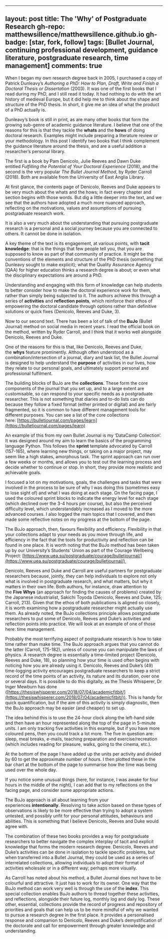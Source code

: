
---
layout: post
title: The 'Why' of Postgraduate Research
gh-repo: matthewsillence/matthewsillence.github.io
gh-badge: [star, fork, follow]
tags: [Bullet Journal, continuing professional development, guidance literature, postgraduate research, time management]
comments: true
---
When I began my own research degree back in 2005, I purchased a copy of Patrick Dunleavy’s _Authoring a PhD: How to Plan, Draft, Write and Finish a Doctoral Thesis or Dissertation_ (2003). It was one of the first books that I read during my PhD, and I still read it today. It had nothing to do with the art history of medieval Europe, but it did help me to think about the shape and structure of the PhD thesis. In short, it give me an idea of what the product of a PhD actually is.

Dunleavy’s book is still in print, as are many other books that form the growing sub-genre of academic guidance literature. I believe that one of the reasons for this is that they tackle the **whats** and the **hows** of doing doctoral research. Examples might include preparing a literature review or your methodology. In this post I identify two books that I think complement the guidance literature around the thesis, and are a useful addition a researcher’s personal library. 

The first is a book by Pam Denicolo, Julie Reeves and Dawn Duke entitled _Fulfilling the Potential of Your Doctoral Experience_ (2018), and the second is the very popular _The Bullet Journal Method_, by Ryder Carroll (2018). Both are available from the University of East Anglia Library. 

At first glance, the contents page of Denicolo, Reeves and Duke appears to be very much about the whats and the hows; in fact every chapter and section begins with those words. But dig a little deeper into the text, and we see that the authors have adopted a much more nuanced approach, reflecting on the motivations, values and assumptions of pursuing postgraduate research work.

It is also a very much about the understanding that pursuing postgraduate research is a personal and a social journey because you are connected to others. It cannot be done in isolation.

A key theme of the text is its engagement, at various points, with **tacit knowledge**: that is the things that few people tell you, that you are supposed to know as part of that community of practice. It might be the conventions of the elements and structure of the PhD thesis (something that Dunleavy sought to make explicit); what the Quality Assurance Agency (QAA) for higher education thinks a research degree is about; or even what the disciplinary expectations are around a PhD. 

Understanding and engaging with this form of knowledge can help students to better consider how to make the doctoral experience work for them, rather than simply being subjected to it. The authors achieve this through a series of **activities** and **reflection points**, which reinforce their ethos of empowering the doctoral candidate through options rather than definitive solutions or quick fixes (Denicolo, Reeves and Duke, 3).

Now to our second text. There has been a lot of talk of the **BuJo** (Bullet Journal) method on social media in recent years. I read the official book on the method, written by Ryder Carroll, and I think that it works well alongside Denicolo, Reeves and Duke.

One of the reasons for this is that, like Denicolo, Reeves and Duke, the **whys** feature prominently. Although often understood as a combination/intersection of a journal, diary and task list, the Bullet Journal is designed to help understand the **purpose** of activities in our lives, how they relate to our personal goals, and ultimately support personal and professional fulfilment.

The building blocks of BuJo are the **collections**. These form the core components of the journal that you set up, and to a large extent are customisable, so can respond to your specific needs as a postgraduate researcher. This is not something that diaries and to-do lists can do because they follow a fixed format (either printed or digital) and are fairly fragmented, so it is common to have different management tools for different purposes. You can see a list of the core collections here: [https://bulletjournal.com/pages/learn](https://bulletjournal.com/pages/learn)

An example of this from my own Bullet Journal is my ‘DataCamp Collection’. It was designed around my aim to learn the basics of the programming language Python. This follows the **sprint** template advocated by Carroll (157-165), where learning new things, or taking on a major project, may seem like a high stakes, amorphous task. The sprint approach can run over a few weeks or months, and allows you to test out the learning process and decide whether to continue or stop. In short, they provide more realistic and achievable goals.  

I focused a lot on my motivations, goals, the challenges and tasks that were involved in the process to be sure of why I was doing this (sometimes easy to lose sight of) and what I was doing at each stage. On the facing page, I used the coloured sprint blocks to indicate the energy level for each stage (which declined over the 3-4 hours per course), but also the perceived difficulty level, which understandably increased as I moved to the more advanced courses. I also logged the main topics that I covered, and then made some reflective notes on my progress at the bottom of the page.

The BuJo approach, then, favours flexibility and efficiency. Flexibility in that your collections adapt to your needs as you move through life, and efficiency in the fact that the tools for productivity and reflection can be found in one place. It is worth noting that the BuJo method has been taken up by our University’s Students’ Union as part of the Courage Wellbeing Project: [https://www.uea.su/postgraduate/courage/bulletjournal/](https://www.uea.su/postgraduate/courage/bulletjournal/)     

Denicolo, Reeves and Duke and Carroll are useful partners for postgraduate researchers because, jointly, they can help individuals to explore not only what is involved in postgraduate research, and what matters, but why it matters in their own life. Both authors, for instance, draw attention to the **Five Whys** (an approach for finding the causes of problems) created by the Japanese industrialist, Sakichi Toyoda (Denicolo, Reeves and Duke, 125; Carroll, 213). Given that the ethos of both publications is aligned so closely, it is worth examining how a postgraduate researcher might actually use them. As already noted, the BuJo collections principle allows postgraduate researchers to put some of Denicolo, Reeves and Duke’s activities and reflection points into practice. We will look at an example of one of those here: time management.

Probably the most terrifying aspect of postgraduate research is how to take time rather than make time. The BuJo approach argues that you cannot do the latter (Carroll, 175-182), unless of course you can manipulate the laws of physics. A research degree is essentially a time-limited project (Denicolo, Reeves and Duke, 18), so planning how your time is used often begins with noticing how you are already using it. Denicolo, Reeves and Duke’s (49) time-logging activity encourages postgraduate researchers to keep a strict record of the time points of an activity, its nature and its duration, over one or several days. It is possible to do this digitally, as the Thesis Whisperer, Dr Inger Mewburn has done ([https://thesiswhisperer.com/2018/07/04/academicfitbit/](https://thesiswhisperer.com/2018/07/04/academicfitbit/)). This is handy for quick quantification, but if the aim of this activity is simply diagnostic, then the BuJo approach may be easier (and cheaper) to set up. 

The idea behind this is to use the 24-hour clock along the left-hand side and then have an hour represented along the top of the page in 5-minute units. I am only tracking five activities in this example, but if you have more coloured pens, then you could track a lot more. The five in question are: sleep, meal breaks, e-mails, teaching preparation and exercise/recreation (which includes reading for pleasure, walks, going to the cinema, etc.).
  
At the bottom of the page I have added up the units per activity and divided by 60 to get the approximate number of hours. I then plotted these in the bar chart at the bottom of the page to summarise how the time was being used over the whole day.

If you notice some unusual things (here, for instance, I was awake for four hours in the middle of the night), I can add that to my reflections on the facing page, and consider some appropriate actions.

The BuJo approach is all about learning from your experiences **intentionally**. Resolving to take action based on these types of observations is likely to be more effective than trying to adopt a system untested, and possibly unfit for your personal attitudes, behaviours and abilities. This is something that I believe Denicolo, Reeves and Duke would agree with.

The combination of these two books provides a way for postgraduate researchers to better navigate the complex interplay of tacit and explicit knowledge that forms the modern research degree. Denicolo, Reeves and Duke’s activities can be done in isolation to tackle specific problems, but when transferred into a Bullet Journal, they could be used as a series of interrelated collections, allowing individuals to adopt their format of activities wholesale or in a different way; perhaps more visually.

As Carroll has noted about his method, a Bullet Journal does not have to be colourful and attractive. It just has to work for its owner. One way that the BuJo method can work very well is through the use of the **index**. This special collection enables BuJo authors to thread together these activities, and reflections, alongside their future log, monthly log and daily log. These other, essential, collections provide the record of progress and repository of priorities and goals that can help us to be more mindful of why we wanted to pursue a research degree in the first place. It provides a personalised response and companion to Denicolo, Reeves and Duke’s demystification of the doctorate and call for empowerment through greater knowledge and understanding.